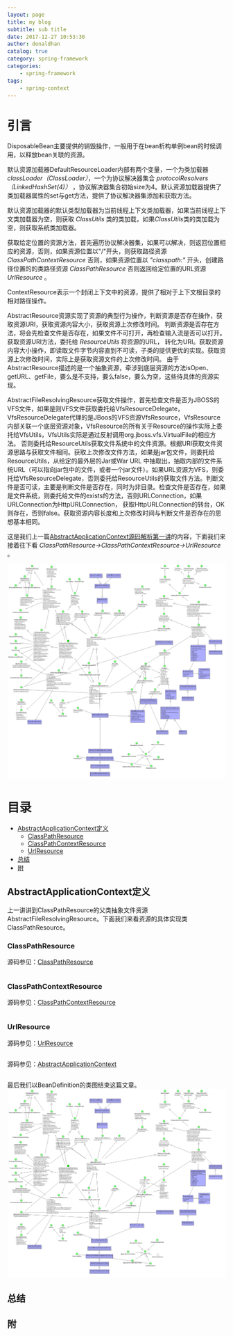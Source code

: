 ```yaml
---
layout: page
title: my blog
subtitle: sub title
date: 2017-12-27 10:53:30
author: donaldhan
catalog: true
category: spring-framework
categories:
    - spring-framework
tags:
    - spring-context
---
```


# 引言

DisposableBean主要提供的销毁操作，一般用于在bean析构单例bean的时候调用，以释放bean关联的资源。

默认资源加载器DefaultResourceLoader内部有两个变量，一个为类加载器 *classLoader（ClassLoader）*，一个为协议解决器集合 *protocolResolvers（LinkedHashSet<ProtocolResolver>(4)）* ，协议解决器集合初始size为4。默认资源加载器提供了类加载器属性的set与get方法，提供了协议解决器集添加和获取方法。

默认资源加载器的默认类型加载器为当前线程上下文类加载器，如果当前线程上下文类加载器为空，则获取 *ClassUtils* 类的类加载，如果*ClassUtils*类的类加载为空，则获取系统类加载器。

获取给定位置的资源方法，首先遍历协议解决器集，如果可以解决，则返回位置相应的资源，否则，如果资源位置以"/"开头，则获取路径资源 *ClassPathContextResource*
否则，如果资源位置以 *"classpath:"* 开头，创建路径位置的的类路径资源 *ClassPathResource* 否则返回给定位置的URL资源 *UrlResource* 。

ContextResource表示一个封闭上下文中的资源，提供了相对于上下文根目录的相对路径操作。

AbstractResource资源实现了资源的典型行为操作，判断资源是否存在操作，获取资源URI，获取资源内容大小，获取资源上次修改时间。
判断资源是否存在方法，将会先检查文件是否存在，如果文件不可打开，再检查输入流是否可以打开。获取资源URI方法，委托给 *ResourceUtils* 将资源的URL，
转化为URI。获取资源内容大小操作，即读取文件字节内容直到不可读，子类的提供更优的实现。获取资源上次修改时间，实际上是获取资源文件的上次修改时间。
由于AbstractResource描述的是一个抽象资源，牵涉到底层资源的方法isOpen、getURL、getFile，要么是不支持，要么false，要么为空，这些待具体的资源实现。


AbstractFileResolvingResource获取文件操作，首先检查文件是否为JBOSS的VFS文件，如果是则VFS文件获取委托给VfsResourceDelegate，VfsResourceDelegate代理的是JBoos的VFS资源VfsResource，VfsResource内部关联一个底层资源对象，VfsResource的所有关于Resource的操作实际上委托给VfsUtils，VfsUtils实际是通过反射调用org.jboss.vfs.VirtualFile的相应方法。
否则委托给ResourceUtils获取文件系统中的文件资源。根据URI获取文件资源思路与获取文件相同。获取上次修改文件方法，如果是jar包文件，则委托给ResourceUtils，从给定的最外层的Jar或War URL 中抽取出，抽取内部的文件系统URL（可以指向jar包中的文件，或者一个jar文件）。如果URL资源为VFS，则委托给VfsResourceDelegate，否则委托给ResourceUtils的获取文件方法。判断文件是否可读，主要是判断文件是否存在，同时为非目录。检查文件是否存在，如果是文件系统，则委托给文件的exists的方法，否则URLConnection，如果URLConnection为HttpURLConnection，
获取HttpURLConnection的转台，OK则存在，否则false。获取资源内容长度和上次修改时间与判断文件是否存在的思想基本相同。

这是我们上一篇[AbstractApplicationContext源码解析第一讲][]的内容，下面我们来接着往下看 *ClassPathResource->ClassPathContextResource->UrlResource* 。


![AbstractFileResolvingResource](/image/spring-context/AbstractFileResolvingResource.png)

[AbstractApplicationContext源码解析第一讲]:https://donaldhan.github.io/spring-framework/2017/12/27/AbstractApplicationContext%E5%AE%9A%E4%B9%89%E7%AC%AC%E4%B8%80%E8%AE%B2.html "AbstractApplicationContext源码解析第一讲"



# 目录
* [AbstractApplicationContext定义](abstractapplicationcontext定义)
    * [ClassPathResource](#classpathresource)
    * [ClassPathContextResource](#classpathcontextresource)
    * [UrlResource](#urlresource)
* [总结](#总结)
* [附](#附)

## AbstractApplicationContext定义

上一讲讲到ClassPathResource的父类抽象文件资源AbstractFileResolvingResource。下面我们来看资源的具体实现类ClassPathResource。

### ClassPathResource

源码参见：[ClassPathResource][]

[ClassPathResource]:https://github.com/Donaldhan/spring-framework/blob/4.3.x/spring-core/src/main/java/org/springframework/core/io/ClassPathResource.java "ClassPathResource"

```java
```

### ClassPathContextResource

源码参见：[ClassPathContextResource][]

[ClassPathContextResource]: "ClassPathContextResource"

```java
```
### UrlResource

源码参见：[UrlResource][]

[UrlResource]: "UrlResource"

```java
```

源码参见：[AbstractApplicationContext][]

[AbstractApplicationContext]:https://github.com/Donaldhan/spring-framework/blob/4.3.x/spring-context/src/main/java/org/springframework/context/support/AbstractApplicationContext.java "AbstractApplicationContext"

```java
```


最后我们以BeanDefinition的类图结束这篇文章。
![BeanDefinition](/image/spring-context/BeanDefinition.png)



## 总结




## 附
